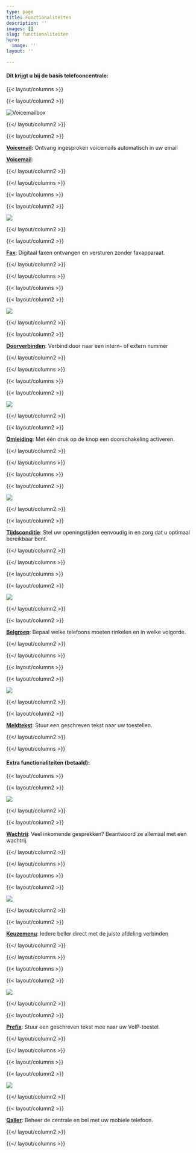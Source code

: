 ```yaml
---
type: page
title: Functionaliteiten
description: ''
images: []
slug: functionaliteiten
hero:
  image: ''
layout: ''

---
```

#### Dit krijgt u bij de basis telefooncentrale:

{{< layout/columns >}}

{{< layout/column2 >}}

![](https://www.callvoiptelefonie.nl/wp-content/uploads/2016/10/Voicemail-app.png "Voicemailbox")

{{</ layout/column2 >}}

{{< layout/column2 >}}

[**Voicemail**](/telefonie/functionaliteiten/voicemail "Voicemail")**:** Ontvang ingesproken voicemails automatisch in uw email

<a href="/telefonie/functionaliteiten/voicemail"><b>Voicemail</b></a>:

{{</ layout/column2 >}}

{{</ layout/columns >}}

{{< layout/columns >}}

{{< layout/column2 >}}

![](https://www.callvoiptelefonie.nl/wp-content/uploads/2016/10/Fax-app.png)

{{</ layout/column2 >}}

{{< layout/column2 >}}

[**Fax**](/telefonie/functionaliteiten/fax "Fax"): Digitaal faxen ontvangen en versturen zonder faxapparaat.

{{</ layout/column2 >}}

{{</ layout/columns >}}

{{< layout/columns >}}

{{< layout/column2 >}}

![](https://www.callvoiptelefonie.nl/wp-content/uploads/2016/10/trasfer_round.png)

{{</ layout/column2 >}}

{{< layout/column2 >}}

[**Doorverbinden**](/telefonie/functionaliteiten/doorverbinden "Doorverbinden"): Verbind door naar een intern- of extern nummer

{{</ layout/column2 >}}

{{</ layout/columns >}}

{{< layout/columns >}}

{{< layout/column2 >}}

![](https://www.callvoiptelefonie.nl/wp-content/uploads/2016/10/omleiding_round.png)

{{</ layout/column2 >}}

{{< layout/column2 >}}

[**Omleiding**](/telefonie/functionaliteiten/omleiding "Omleiding"): Met één druk op de knop een doorschakeling activeren.

{{</ layout/column2 >}}

{{</ layout/columns >}}

{{< layout/columns >}}

{{< layout/column2 >}}

![](https://www.callvoiptelefonie.nl/wp-content/uploads/2016/10/tijdsconditie_round.png)

{{</ layout/column2 >}}

{{< layout/column2 >}}

[**Tijdsconditie**](/telefonie/functionaliteiten/tijdsconditie "Tijdsconditie"): Stel uw openingstijden eenvoudig in en zorg dat u optimaal bereikbaar bent.

{{</ layout/column2 >}}

{{</ layout/columns >}}

{{< layout/columns >}}

{{< layout/column2 >}}

![](https://www.callvoiptelefonie.nl/wp-content/uploads/2016/10/Huntgroup_round.png)

{{</ layout/column2 >}}

{{< layout/column2 >}}

[**Belgroep**](/telefonie/functionaliteiten/Belgroep "Belgroep"): Bepaal welke telefoons moeten rinkelen en in welke volgorde.

{{</ layout/column2 >}}

{{</ layout/columns >}}

{{< layout/columns >}}

{{< layout/column2 >}}

![](https://www.callvoiptelefonie.nl/wp-content/uploads/2016/10/soundapp_round.png)

{{</ layout/column2 >}}

{{< layout/column2 >}}

[**Meldtekst**](/telefonie/functionaliteiten/meldtekst "Meldtekst"): Stuur een geschreven tekst naar uw toestellen.

{{</ layout/column2 >}}

{{</ layout/columns >}}

#### Extra functionaliteiten (betaald):

{{< layout/columns >}}

{{< layout/column2 >}}

![](https://www.callvoiptelefonie.nl/wp-content/uploads/2016/10/Wachtrij-app.png)

{{</ layout/column2 >}}

{{< layout/column2 >}}

[**Wachtrij**](/telefonie/functionaliteiten/wachtrij "Wachtrij"): Veel inkomende gesprekken? Beantwoord ze allemaal met een wachtrij.

{{</ layout/column2 >}}

{{</ layout/columns >}}

{{< layout/columns >}}

{{< layout/column2 >}}

![](https://www.callvoiptelefonie.nl/wp-content/uploads/2016/10/Keuzemenu-app.png)

{{</ layout/column2 >}}

{{< layout/column2 >}}

[**Keuzemenu**](/telefonie/functionaliteiten/keuzemenu "Keuzemenu"): Iedere beller direct met de juiste afdeling verbinden

{{</ layout/column2 >}}

{{</ layout/columns >}}

{{< layout/columns >}}

{{< layout/column2 >}}

![](https://res.cloudinary.com/callvoip/image/upload/v1559743416/prefix_round.png)

{{</ layout/column2 >}}

{{< layout/column2 >}}

[**Prefix**](/telefonie/functionaliteiten/prefix/ "Prefix"): Stuur een geschreven tekst mee naar uw VoIP-toestel.

{{</ layout/column2 >}}

{{</ layout/columns >}}

{{< layout/columns >}}

{{< layout/column2 >}}

![](https://www.callvoiptelefonie.nl/wp-content/uploads/2016/10/test-qaller.png)

{{</ layout/column2 >}}

{{< layout/column2 >}}

[**Qaller**](/telefonie/qaller "Qaller"): Beheer de centrale en bel met uw mobiele telefoon.

{{</ layout/column2 >}}

{{</ layout/columns >}}